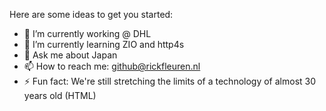 
Here are some ideas to get you started:

- 🔭 I’m currently working @ DHL
- 🌱 I’m currently learning ZIO and http4s
- 💬 Ask me about Japan
- 📫 How to reach me: github@rickfleuren.nl
- ⚡ Fun fact: We're still stretching the limits of a technology of almost 30 years old (HTML)
